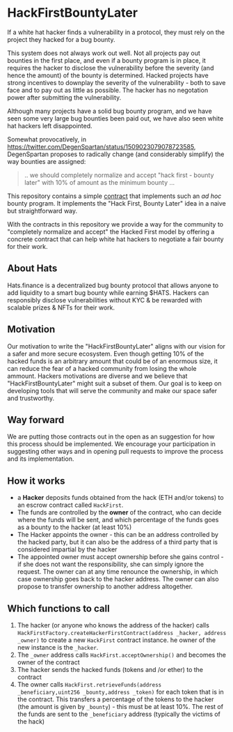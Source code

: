 # HackFirstBountyLater

If a white hat hacker finds a vulnerability in a protocol, they must rely on the project they hacked for a bug bounty.

This system does not always work out well. Not all projects pay out bounties in the first place, and even if a bounty program is in place, it requires the hacker to disclose the vulnerability before the severity (and hence the amount) of the bounty is determined. Hacked projects have strong incentives to downplay the severity of the vulnerability - both to save face and to pay out as little as possible. The hacker has no negotation power after submitting the vulnerability.

Although many projects have a solid bug bounty program, and we have seen some very large bug bounties been paid out, we have also seen white hat hackers left disappointed.

Somewhat provocatively, in https://twitter.com/DegenSpartan/status/1509023079078723585, DegenSpartan proposes to radically change (and considerably simplify) the way bounties are assigned:

> .. we should completely normalize and accept "hack first - bounty later" with 10% of amount as the minimum bounty ...

This repository contains a simple [contract](./contracts/HackFirst.sol) that implements such an _ad hoc_ bounty program. It implements the "Hack First, Bounty Later" idea in a naive but straightforward way.

With the contracts in this repository we provide a way for the community to "completely normalize and accept" the Hacked First model by offering a concrete contract that can help white hat hackers to negotiate a fair bounty for their work.

## About Hats

Hats.finance is a decentralized bug bounty protocol that allows anyone to add liquidity to a smart bug bounty while earning $HATS. Hackers can responsibly disclose vulnerabilities without KYC & be rewarded with scalable prizes & NFTs for their work.

## Motivation

Our motivation to write the "HackFirstBountyLater" aligns with our vision for a safer and more secure ecosystem. Even though getting 10% of the hacked funds is an arbitrary amount that could be of an enormous size, it can reduce the fear of a hacked community from losing the whole ammount. Hackers motivations are diverse and we believe that "HackFirstBountyLater" might suit a subset of them. Our goal is to keep on developing tools that will serve the community and make our space safer and trustworthy.

## Way forward

We are putting those contracts out in the open as an suggestion for how this process should be implemented. We encourage your participation in suggesting other ways and in opening pull requests to improve the process and its implementation.

## How it works

- a **Hacker** deposits funds obtained from the hack (ETH and/or tokens) to an escrow contract called `HackFirst`.
- The funds are controlled by the **owner** of the contract, who can decide where the funds will be sent, and which percentage of the funds goes as a bounty to the hacker (at least 10%)
- The Hacker appoints the owner - this can be an address controlled by the hacked party, but it can also be the address of a third party that is considered impartial by the hacker
- The appointed owner must accept ownership before she gains control - if she does not want the responsibility, she can simply ignore the request. The owner can at any time renounce the ownership, in which case ownership goes back to the hacker address. The owner can also propose to transfer ownership to another address altogether.

## Which functions to call

1. The hacker (or anyone who knows the address of the hacker) calls `HackFirstFactory.createHackerFirstContract(address _hacker, address _owner)` to create a new `HackFirst` contract instance.
   he owner of the new instance is the `_hacker`.
2. The `_owner` address calls `HackFirst.acceptOwnership()` and becomes the owner of the contract
3. The hacker sends the hacked funds (tokens and /or ether) to the contract
4. The owner calls `HackFirst.retrieveFunds(address _beneficiary,uint256 _bounty,address _token)` for each token that is in the contract. This transfers a percentage of the tokens to the hacker (the amount is given by `_bounty`) - this must be at least 10%. The rest of the funds are sent to the `_beneficiary` address (typically the victims of the hack)
